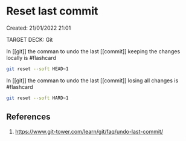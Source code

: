 # Reset last commit 
Created: 21/01/2022 21:01 

TARGET DECK: Git

In [[git]] the comman to undo the last [[commit]] keeping the changes locally is #flashcard
```sh
git reset --soft HEAD~1
```
<!--ID: 1647697107562-->


In [[git]] the comman to undo the last [[commit]] losing all changes is #flashcard
```sh
git reset --soft HARD~1
```
<!--ID: 1647697107568-->



## References 
1. https://www.git-tower.com/learn/git/faq/undo-last-commit/